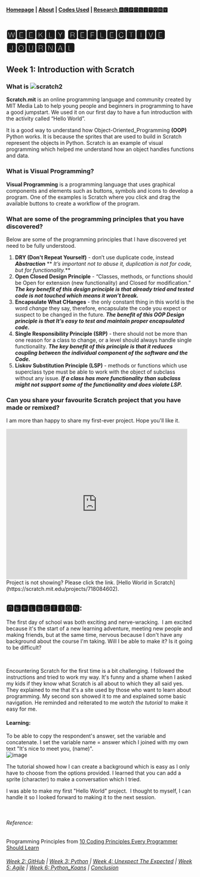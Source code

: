 #### [Homepage](https://PythITjolly1.github.io/)   |  [About](https://PythITjolly.github.io/about) | [Codes Used](https://PythITjolly.github.io/Codes) | [Research 🆁🅴🅿🅾🆂🅸🆃🅾🆁🆈](https://PythITjolly.github.io/journals)

# 🆆🅴🅴🅺🅻🆈 🆁🅴🅵🅻🅴🅲🆃🅸🆅🅴 🅹🅾🆄🆁🅽🅰🅻

## Week 1: **Introduction with Scratch**
### What is ![scratch2](https://user-images.githubusercontent.com/110364984/183288625-2ac3bef0-b260-4179-b07d-f7016ae0540a.jpg)

**Scratch.mit** is an online programming language and community created by MIT Media Lab to help young people and beginners in programming to have a good jumpstart. We used it on our first day to have a fun introduction with the activity called “Hello World”.

It is a good way to understand how Object-Oriented_Programming **(OOP)** Python works. It is because the sprites that are used to build in Scratch represent the objects in Python. Scratch is an example of visual programming which helped me understand how an object handles functions and data.

### What is Visual Programming?
**Visual Programming** is a programming language that uses graphical components and elements such as buttons, symbols and icons to develop a program. One of the examples is Scratch where you click and drag the available buttons to create a workflow of the program.

### What are some of the programming principles that you have discovered?
Below are some of the programming principles that I have discovered yet need to be fully understood.
1. **DRY (Don't Repeat Yourself)** -  don’t use duplicate code, instead **_Abstraction_**
     ** _It’s important not to abuse it, duplication is not for code, but for functionality._**
2. **Open Closed Design Principle** - “Classes, methods, or functions should be Open for extension (new functionality) and Closed for modification.”
      **_The key benefit of this design principle is that already tried and tested code is not touched which means it won’t break._**
3. **Encapsulate What CHanges** - the only constant thing in this world is the word _change_ they say, therefore, encapsulate the code you expect or suspect to be changed in the future. **_The benefit of this OOP Design principle is that It’s easy to test and maintain proper encapsulated code._**
4. **Single Responsibility Principle (SRP)** - there should not be more than one reason for a class to change, or a level should always handle single functionality.
     **_The key benefit of this principle is that it reduces coupling between the individual component of the software and the Code._**
5. **Liskov Substitution Principle (LSP)** - methods or functions which use superclass type must be able to work with the object of subclass without any issue.
      **_If a class has more functionality than subclass might not support some of the functionality and does violate LSP._**
      
### Can you share your favourite Scratch project that you have made or remixed?
I am more than happy to share my first-ever project. Hope you'll like it.
<br>
<iframe src="https://scratch.mit.edu/projects/718084602/embed" allowtransparency="true" width="485" height="402" frameborder="0" scrolling="no" allowfullscreen></iframe>
<br>
Project is not showing? Please click the link. [Hello World in Scratch](https://scratch.mit.edu/projects/718084602).

<br>

## 🆁🅴🅵🅻🅴🅲🆃🅸🅾🅽:

The first day of school was both exciting and nerve-wracking.  I am excited because it's the start of a new learning adventure, meeting new people and making friends, but at the same time, nervous because I don't have any background about the course I'm taking. Will I be able to make it? Is it going to be difficult?

<br>

Encountering Scratch for the first time is a bit challenging. I followed the instructions and tried to work my way. It's funny and a shame when I asked my kids if they know what Scratch is all about to which they all said yes.  They explained to me that it's a site used by those who want to learn about programming. My second son showed it to me and explained some basic navigation. He reminded and reiterated to me _watch the tutorial_ to make it easy for me.

#### Learning:

To be able to copy the respondent's answer, set the variable and concatenate. I set the variable name = answer which I joined with my own text "It's nice to meet you, (name)".  
![image](https://user-images.githubusercontent.com/110364984/187790306-142e37de-f697-45ab-8b48-ae127a719a61.png)

The tutorial showed how I can create a background which is easy as I only have to choose from the options provided.  I learned that you can add a sprite (character) to make a conversation which I tried. 

I was able to make my first "Hello World" project.  I thought to myself, I can handle it so I looked forward to making it to the next session.
<br>

<br>

###### Reference:
Programming Principles from [10 Coding Principles Every Programmer Should Learn](https://dzone.com/articles/10-coding-principles-every-programmer-should-learn)


###### [Week 2: GitHub](PythITjolly.github.io/Week2)   | [Week 3: Python](https://PythITjolly.github.io/Week3)   | [Week 4: Unexpect The Expected](https://PythITjolly.github.io/Week4)   |  [Week 5: Agile](https://PythITjolly.github.io/Week5)   |  [Week 6: Python_Koans](https:/PythITjolly.github.io/Week6)    |   [Conclusion](https://PythITjolly.github.io/Conclusion)
